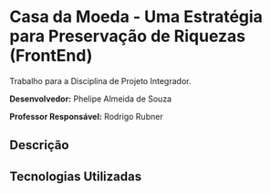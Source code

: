 # Casa da Moeda - Uma Estratégia para Preservação de Riquezas (FrontEnd)

Trabalho para a Disciplina de Projeto Integrador.

**Desenvolvedor:** Phelipe Almeida de Souza

**Professor Responsável:** Rodrigo Rubner 

## Descrição

## Tecnologias Utilizadas
